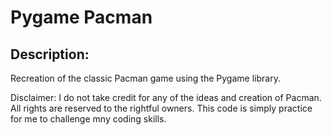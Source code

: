 # Pygame Pacman

## Description:
Recreation of the classic Pacman game using the Pygame library.

Disclaimer: I do not take credit for any of the ideas and creation of Pacman. All rights are reserved to the rightful owners. This code is simply practice for me to challenge mny coding skills.